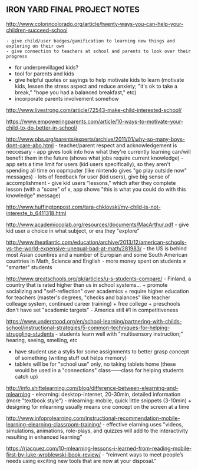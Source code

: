 IRON YARD FINAL PROJECT NOTES   
-----------------------------

http://www.colorincolorado.org/article/twenty-ways-you-can-help-your-children-succeed-school

    - give child/user badges/gamification to learning new things and exploring on their own
    - give connection to teachers at school and parents to look over their progress


- for underprevillaged kids?
- tool for parents and kids
- give helpful quotes or sayings to help motivate kids to learn (motivate kids, lessen the stress aspect and reduce anxiety; "it's ok to take a break," "hope you had a balanced breakfast," etc)
- incorporate parents involvement somehow

http://www.livestrong.com/article/72543-make-child-interested-school/

https://www.empoweringparents.com/article/10-ways-to-motivate-your-child-to-do-better-in-school/

http://www.pbs.org/parents/experts/archive/2011/01/why-so-many-boys-dont-care-abo.html
    - teacher/parent respect and acknowledgement is neccesary
    - app gives look into how what they're currently learning can/will benefit them in the future (shows what jobs require current knowledge)
    - app sets a time limit for users (kid users specifically), so they aren't spending all time on copmputer (like nintendo gives "go play outside now" messages)
    - lots of feedback for user (kid users), give big sense of accomplishment
    - give kid users "lessons," which after they complete lesson (with a "score" of x, app shows "this is what you could do with this knowledge" message)

http://www.huffingtonpost.com/tara-chklovski/my-child-is-not-intereste_b_6411318.html

http://www.academiccolab.org/resources/documents/MacArthur.pdf
    - give kid user a choice in what subject, or era they "explore"
    


http://www.theatlantic.com/education/archive/2013/12/american-schools-vs-the-world-expensive-unequal-bad-at-math/281983/
    - the US is behind most Asian countires and a number of Europian and some South American countries in Math, Science and English
    - more money spent on students ≠ "smarter" students

http://www.greatschools.org/gk/articles/u-s-students-compare/
    - Finland, a country that is rated higher than us in school systems...
        + promote socializing and "self-reflection" over academics
        + require higher education for teachers (master's degrees, "checks and balances" like teacher colleage system, continued career training)
        + free college
        + preschools don't have set "academic targets"
    - America still #1 in competitiveness

https://www.understood.org/en/school-learning/partnering-with-childs-school/instructional-strategies/5-common-techniques-for-helping-struggling-students
    - students learn well with "multisensory instruction;" hearing, seeing, smelling, etc

- have student use a stylis for some assignments to better grasp concept of something (writing stuff out helps memory)
- tablets will be for "school use" only, no taking tablets home (these would be used in a "connections" class——class for helping students catch up)

http://info.shiftelearning.com/blog/difference-between-elearning-and-mlearning
    - elearning: desktop-internet, 20-30min, detailed information (more "textbook style")
    - mlearning: mobile, quick little snippets (3-10min)
        + designing for mlearning usually means one concept on the screen at a time

http://www.infoprolearning.com/instructional-recommendation-mobile-learning-elearning-classroom-training/
    - effective elarning uses "videos, simulations, animations, role-plays, and quizzes will add to the interactivity resulting in enhanced learning"

https://rjacquez.com/10-mlearning-lessons-i-learned-from-reading-mobile-first-by-luke-wroblewski-book-review/
    - “reinvent ways to meet people’s needs using exciting new tools that are now at your disposal.”

